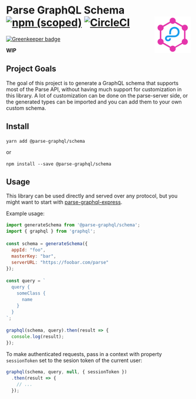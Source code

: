 # Parse GraphQL Schema [![npm (scoped)](https://img.shields.io/npm/v/@parse-graphql/schema.svg)](https://www.npmjs.com/package/@parse-graphql/schema) [![CircleCI](https://circleci.com/gh/parse-graphql/parse-graphql-schema.svg?style=svg)](https://circleci.com/gh/parse-graphql/parse-graphql-schema) [<img src="https://raw.githubusercontent.com/parse-graphql/art/master/logo.svg?sanitize=true" width="100" height="100" align="right" alt="Parse GraphQL Logo">](https://github.com/parse-graphql)

[![Greenkeeper badge](https://badges.greenkeeper.io/parse-graphql/parse-graphql-schema.svg)](https://greenkeeper.io/)

**WIP**

## Project Goals

The goal of this project is to generate a GraphQL schema that supports
most of the Parse API, without having much support for customization in
this library. A lot of customization can be done on the parse-server side, or
the generated types can be imported and you can add them to your own custom schema. 

## Install

```yarn add @parse-graphql/schema```

or 

```npm install --save @parse-graphql/schema```

## Usage

This library can be used directly and served over any protocol, but you might want to
start with [parse-graphql-express](https://github.com/parse-graphql/parse-graphql-express).

Example usage:

```javascript
import generateSchema from '@parse-graphql/schema';
import { graphql } from 'graphql';

const schema = generateSchema({
  appId: "foo",
  masterKey: "bar",
  serverURL: "https://foobar.com/parse"
});

const query = `
  query {
    someClass {
      name
    }
  }
`;

graphql(schema, query).then(result => {
  console.log(result);
});
```

To make authenticated requests, pass in a context with property `sessionToken` set to the sesion token
of the current user:

```javascript
graphql(schema, query, null, { sessionToken })
  .then(result => {
    // ...
  });
```
